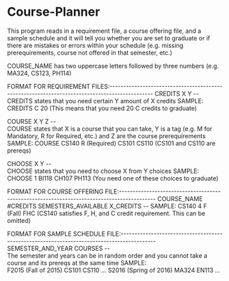# Course-Planner

This program reads in a requirement file, a course offering file, and a sample schedule and it will tell you whether you are set to graduate or if there are mistakes or errors within your schedule (e.g. missing prerequirements, course not offered in that semester, etc.)

COURSE_NAME has two uppercase letters followed by three numbers (e.g. MA324, CS123, PH114)

FORMAT FOR REQUIREMENT FILES:----------------------------------------------------------------------------------------------
CREDITS X Y --  
CREDITS states that you need certain Y amount of X credits 
SAMPLE: CREDITS C 20 (This means that you need 20 C credits to graduate)
                         
COURSE X Y Z --    
COURSE states that X is a course that you can take, Y is a tag (e.g. M for Mandatory, R for Required, etc.) and Z                          are the course prerequirements  
SAMPLE: COURSE CS140 R (Required) CS101 CS110 (CS101 and CS110 are prereqs)
                         
CHOOSE X Y --     
CHOOSE states that you need to choose X from Y choices 
SAMPLE: CHOOSE 1 BI118 CH107 PH113 (You need one of these choices to graduate)
                         
FORMAT FOR COURSE OFFERING FILE:-------------------------------------------------------------------------------------------
COURSE_NAME  #CREDITS SEMESTERS_AVAILABLE X_CREDITS -- 
SAMPLE: CS140 4 F (Fall) FHC (CS140 satisfies F, H, and C credit                                                                           requirement. This can be omitted)

FORMAT FOR SAMPLE SCHEDULE FILE:------------------------------------------------------------------------------------------- 
SEMESTER_AND_YEAR COURSES --        
The semester and years can be in random order and you cannot take a course and its prereqs at the                                           same time 
SAMPLE:  
F2015 (Fall of 2015) CS101 CS110 ... 
S2016 (Spring of 2016) MA324 EN113 ...

